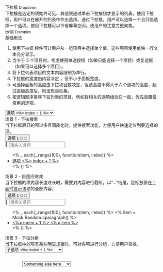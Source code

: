 <div class="mb40">
    <div class="fontsize-20">下拉框 <small>Dropdown</small></div>
    <div class="color-999 mt4">下拉框是选定的项始终可见、其他项通过单击下拉按钮才显示的列表。使用下拉框，用户可以在展开的列表中作出选择。通过下拉框，用户可以选择一个且只能选择一个选项。使用下拉框可以节省屏幕空间，使用户的注意力更聚焦。</div>
</div>

<div class="fontsize-16 mb10">示例 <small>Examples</small></div>

<div class="example">
    <div class="content">
        <div class="content-header">
            <div>基础用法</div>
            <ol>
                <li>使用下拉框 控件可让用户从一组项目中选择单个值，这些项目使用单独一行文本充分显示。</li>
                <li>当少于 5 个项目时，考虑使用单选按钮（如果只能选择一个项目）或复选框（如果可以选择多个项目）。</li>
                <li>将下拉列表项目的文本内容限制为单行。</li>
                <li>下拉框的宽度由内容决定 ，但不小于面板宽度。</li>
                <li>可选择面板的高度由下拉项目数决定，但该高度不得大于六个选项的高度，超过面板高度后，则出现滚动条。</li>
                <li>按逻辑顺序排序下拉列表的项目，例如将相关的选项组合在一起，优先放置最常用的选项。</li>
            </ol>
        </div>
        <div class="content-body">
            <select bx-name="components/dropdown">
                <% _.each(_.range(100), function(item, index){ %>
                <option value="<%= index %>">选项 <%= index + 1 %></option>
                <% }) %>
            </select>
        </div>
    </div>
</div>

<div class="example">
    <div class="content">
        <div class="content-header">
            <div>场景 1 - 下拉搜索</div>
            <div class="color-999 mt6">当下拉框展开的项过多且同质化时，提供搜索功能，方便用户快速定位到要选择的项。</div>
        </div>
        <div class="content-body">
            <div id="case-1" class="dropdown">
                <button class="btn btn-default dropdown-toggle" type="button" value="0" bx-click="toggle()">
                    <span class="dropdown-toggle-label">选项 1</span>
                    <span class="caret_custom caret_brixfont"><!-- 保留 caret_brixfont 是为了向后兼容，在下个版本中移除  -->
                        <span class="brixfont down">&#xe623;</span><!-- 向下 -->
                        <span class="brixfont up">&#xe62e;</span><!-- 向上 -->
                    </span>
                </button>
                <div class="dropdown-menu-wrapper">
                    <div class="searchbox">
                        <label>
                            <span class="brixfont">&#xe61c;</span>
                            <input type="text" placeholder="搜索关键词">
                        </label>
                    </div>
                    <ul class="dropdown-menu">
                        <% _.each(_.range(100), function(item, index){ %>
                        <li class="<%= index === 0 ? 'active' : '' %>">
                            <a href="javascript: void(0);" value="1">选项 <%= index + 1 %></a>
                        </li>
                        <% }) %>
                    </ul>
                </div>
            </div>
        </div>
    </div>
</div>

<div class="example">
    <div class="content">
        <div class="content-header">
            <div>场景 2 - 自适应缩减</div>
            <div class="color-999 mt6">当下拉框的项内容长度过长时，需要对内容进行截断，以“…”结尾，鼠标放置在上面时显示该项的全部内容。</div>
        </div>
        <div class="content-body">
            <div id="case-2" class="dropdown">
                <button class="btn btn-default dropdown-toggle" type="button" value="0" bx-click="toggle()">
                    <span class="dropdown-toggle-label">选项 1</span>
                    <span class="caret_custom caret_brixfont"><!-- 保留 caret_brixfont 是为了向后兼容，在下个版本中移除  -->
                        <span class="brixfont down">&#xe623;</span><!-- 向下 -->
                        <span class="brixfont up">&#xe62e;</span><!-- 向上 -->
                    </span>
                </button>
                <div class="dropdown-menu-wrapper">
                    <div class="searchbox">
                        <label>
                            <span class="brixfont">&#xe61c;</span>
                            <input type="text" placeholder="搜索关键词">
                        </label>
                    </div>
                    <ul class="dropdown-menu">
                        <% _.each(_.range(100), function(item, index){ %>
                        <%  item = Mock.Random.cparagraph() %>
                        <li class="<%= index === 0 ? 'active' : '' %>">
                            <a bx-name="components/popover"
                                data-content="<%= index + 1 %> <%= item %>" 
                                data-width="200"
                                href="javascript: void(0);">
                                <span><%= index + 1 %> <%= item %></span>
                            </a>
                        </li>
                        <% }) %>
                    </ul>
                </div>
            </div>
        </div>
    </div>
</div>

<div class="example">
    <div class="content">
        <div class="content-header">
            <div>场景 3 - 下拉分组</div>
            <div class="color-999 mt6">当下拉框中的项有某些明显规律时，可对各项进行分组，方便用户查找。</div>
        </div>
        <div class="content-body">
            <select bx-name="components/dropdown">
                <% _.each(_.range(100), function(item, index){ %>
                <optgroup label="小组 <%= index + 1 %>">
                    <option value="<%= index + 1 %>">子选项 <%= index + 1 %></option>
                </optgroup>
                <% }) %>
            </select>
        </div>
    </div>
    <pre><code class="hljs html">
        <select bx-name="components/dropdown">
            <optgroup label="optgroup 1">
                <option value="1">Action</option>
            </optgroup>
            <optgroup label="optgroup 2">
                <option value="2">Another action</option>
            </optgroup>
            <optgroup label="optgroup 3">
                <option value="3" selected="">Something else here</option>
            </optgroup>
        </select>
    </code></pre>
</div>

<script type="text/javascript">
    $('#case-1').on('click', function(){
        $(this).toggleClass('open')
    })
    $('#case-2').on('click', function(){
        $(this).toggleClass('open')
    })
</script>